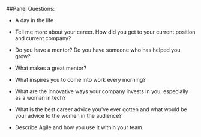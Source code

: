 ##Panel Questions:

- A day in the life

- Tell me more about your career. How did you get to your current position and current company?

- Do you have a mentor? Do you have someone who has helped you grow?

- What makes a great mentor?

- What inspires you to come into work every morning?

- What are the innovative ways your company invests in you, especially as a woman in tech?

- What is the best career advice you've ever gotten and what would be your advice to the women in the audience?

- Describe Agile and how you use it within your team.
